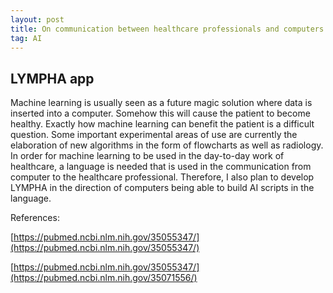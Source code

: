 ```yaml
---
layout: post
title: On communication between healthcare professionals and computers
tag: AI
---
```


## LYMPHA app

Machine learning is usually seen as a future magic solution where data is inserted into a computer. Somehow this will cause the patient to become healthy. Exactly how machine learning can benefit the patient is a difficult question. Some important experimental areas of use are currently the elaboration of new algorithms in the form of flowcharts as well as radiology. In order for machine learning to be used in the day-to-day work of healthcare, a language is needed that is used in the communication from computer to the healthcare professional. Therefore, I also plan to develop LYMPHA in the direction of computers being able to build AI scripts in the language.

References:

[https://pubmed.ncbi.nlm.nih.gov/35055347/](https://pubmed.ncbi.nlm.nih.gov/35055347/)

[https://pubmed.ncbi.nlm.nih.gov/35055347/](https://pubmed.ncbi.nlm.nih.gov/35071556/)

